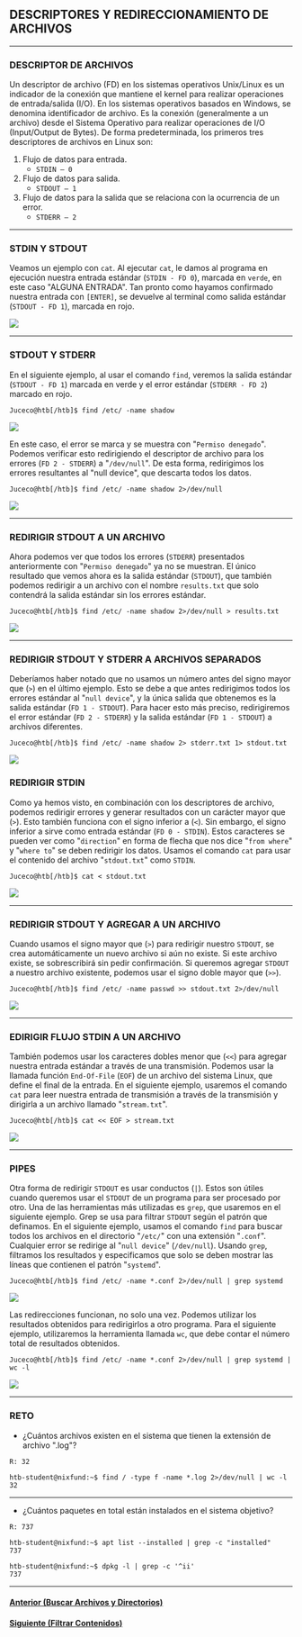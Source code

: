 ## DESCRIPTORES Y REDIRECCIONAMIENTO DE ARCHIVOS
___
### DESCRIPTOR DE ARCHIVOS

Un descriptor de archivo (FD) en los sistemas operativos Unix/Linux es un indicador de la conexión que mantiene el kernel para realizar operaciones de entrada/salida (I/O). En los sistemas operativos basados en Windows, se denomina identificador de archivo. Es la conexión (generalmente a un archivo) desde el Sistema Operativo para realizar operaciones de I/O (Input/Output de Bytes). De forma predeterminada, los primeros tres descriptores de archivos en Linux son:
1. Flujo de datos para entrada.
    + `STDIN – 0`
2. Flujo de datos para salida.
    + `STDOUT – 1`
3. Flujo de datos para la salida que se relaciona con la ocurrencia de un error. 
    + `STDERR – 2`
___

### STDIN Y STDOUT

Veamos un ejemplo con `cat`. Al ejecutar `cat`, le damos al programa en ejecución nuestra entrada estándar (`STDIN - FD 0`), marcada en `verde`, en este caso "ALGUNA ENTRADA". Tan pronto como hayamos confirmado nuestra entrada con `[ENTER]`, se devuelve al terminal como salida estándar (`STDOUT - FD 1`), marcada en rojo.

![](https://academy.hackthebox.com/storage/modules/18/find0.png)
___
### STDOUT Y STDERR

En el siguiente ejemplo, al usar el comando `find`, veremos la salida estándar (`STDOUT - FD 1`) marcada en verde y el error estándar (`STDERR - FD 2`) marcado en rojo.

~~~
Juceco@htb[/htb]$ find /etc/ -name shadow
~~~

![](https://academy.hackthebox.com/storage/modules/18/find1.png)

En este caso, el error se marca y se muestra con "`Permiso denegado`". Podemos verificar esto redirigiendo el descriptor de archivo para los errores (`FD 2 - STDERR`) a "`/dev/null`". De esta forma, redirigimos los errores resultantes al "null device", que descarta todos los datos.

~~~
Juceco@htb[/htb]$ find /etc/ -name shadow 2>/dev/null
~~~

![](https://academy.hackthebox.com/storage/modules/18/find2.png)
___
### REDIRIGIR STDOUT A UN ARCHIVO

Ahora podemos ver que todos los errores (`STDERR`) presentados anteriormente con "`Permiso denegado`" ya no se muestran. El único resultado que vemos ahora es la salida estándar (`STDOUT`), que también podemos redirigir a un archivo con el nombre `results.txt` que solo contendrá la salida estándar sin los errores estándar.

~~~
Juceco@htb[/htb]$ find /etc/ -name shadow 2>/dev/null > results.txt
~~~

![](https://academy.hackthebox.com/storage/modules/18/find3.png)
___
### REDIRIGIR STDOUT Y STDERR A ARCHIVOS SEPARADOS

Deberíamos haber notado que no usamos un número antes del signo mayor que (`>`) en el último ejemplo. Esto se debe a que antes redirigimos todos los errores estándar al "`null device`", y la única salida que obtenemos es la salida estándar (`FD 1 - STDOUT`). Para hacer esto más preciso, redirigiremos el error estándar (`FD 2 - STDERR`) y la salida estándar (`FD 1 - STDOUT`) a archivos diferentes.

~~~
Juceco@htb[/htb]$ find /etc/ -name shadow 2> stderr.txt 1> stdout.txt
~~~

![](https://academy.hackthebox.com/storage/modules/18/find4.png)

### REDIRIGIR STDIN

Como ya hemos visto, en combinación con los descriptores de archivo, podemos redirigir errores y generar resultados con un carácter mayor que (`>`). Esto también funciona con el signo inferior a (`<`). Sin embargo, el signo inferior a sirve como entrada estándar (`FD 0 - STDIN`). Estos caracteres se pueden ver como "`direction`" en forma de flecha que nos dice "`from where`" y "`where to`" se deben redirigir los datos. Usamos el comando `cat` para usar el contenido del archivo "`stdout.txt`" como `STDIN`.

~~~
Juceco@htb[/htb]$ cat < stdout.txt
~~~

![](https://academy.hackthebox.com/storage/modules/18/find5.png)
___
### REDIRIGIR STDOUT Y AGREGAR A UN ARCHIVO

Cuando usamos el signo mayor que (`>`) para redirigir nuestro `STDOUT`, se crea automáticamente un nuevo archivo si aún no existe. Si este archivo existe, se sobrescribirá sin pedir confirmación. Si queremos agregar `STDOUT` a nuestro archivo existente, podemos usar el signo doble mayor que (`>>`).

~~~
Juceco@htb[/htb]$ find /etc/ -name passwd >> stdout.txt 2>/dev/null
~~~

![](https://academy.hackthebox.com/storage/modules/18/find9.png)
___
### EDIRIGIR FLUJO STDIN A UN ARCHIVO

También podemos usar los caracteres dobles menor que (`<<`) para agregar nuestra entrada estándar a través de una transmisión. Podemos usar la llamada función `End-Of-File` (`EOF`) de un archivo del sistema Linux, que define el final de la entrada. En el siguiente ejemplo, usaremos el comando `cat` para leer nuestra entrada de transmisión a través de la transmisión y dirigirla a un archivo llamado "`stream.txt`".

~~~
Juceco@htb[/htb]$ cat << EOF > stream.txt
~~~

![](https://academy.hackthebox.com/storage/modules/18/find6.png)
___
### PIPES

Otra forma de redirigir `STDOUT` es usar conductos (`|`). Estos son útiles cuando queremos usar el `STDOUT` de un programa para ser procesado por otro. Una de las herramientas más utilizadas es `grep`, que usaremos en el siguiente ejemplo. Grep se usa para filtrar `STDOUT` según el patrón que definamos. En el siguiente ejemplo, usamos el comando `find` para buscar todos los archivos en el directorio "`/etc/`" con una extensión "`.conf`". Cualquier error se redirige al "`null device`" (`/dev/null`). Usando `grep`, filtramos los resultados y especificamos que solo se deben mostrar las líneas que contienen el patrón "`systemd`".

~~~
Juceco@htb[/htb]$ find /etc/ -name *.conf 2>/dev/null | grep systemd
~~~

![](https://academy.hackthebox.com/storage/modules/18/find7.png)

Las redirecciones funcionan, no solo una vez. Podemos utilizar los resultados obtenidos para redirigirlos a otro programa. Para el siguiente ejemplo, utilizaremos la herramienta llamada `wc`, que debe contar el número total de resultados obtenidos.

~~~
Juceco@htb[/htb]$ find /etc/ -name *.conf 2>/dev/null | grep systemd | wc -l
~~~

![](https://academy.hackthebox.com/storage/modules/18/find8.png)
___
### RETO

+ ¿Cuántos archivos existen en el sistema que tienen la extensión de archivo ".log"?

`R: 32` 

~~~
htb-student@nixfund:~$ find / -type f -name *.log 2>/dev/null | wc -l
32
~~~
___
+ ¿Cuántos paquetes en total están instalados en el sistema objetivo?

`R: 737`

~~~
htb-student@nixfund:~$ apt list --installed | grep -c "installed"
737
~~~

~~~
htb-student@nixfund:~$ dpkg -l | grep -c '^ii'
737
~~~
___
#### [Anterior (Buscar Archivos y Directorios)]()
#### [Siguiente (Filtrar Contenidos)]()
